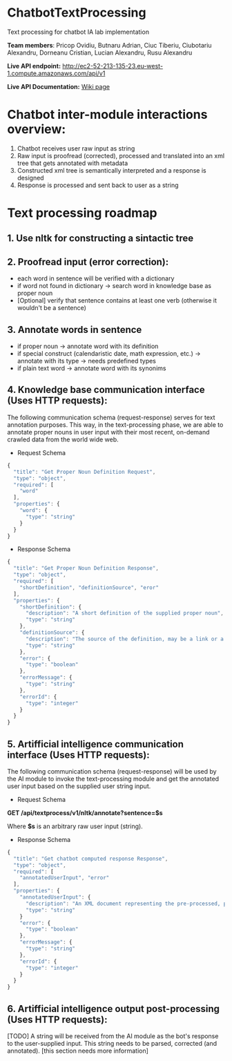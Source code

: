 # ChatbotTextProcessing
Text processing for chatbot IA lab implementation

__Team members__: Pricop Ovidiu, Butnaru Adrian, Ciuc Tiberiu, Ciubotariu Alexandru, Dorneanu Cristian, Lucian Alexandru, Rusu Alexandru

__Live API endpoint:__ http://ec2-52-213-135-23.eu-west-1.compute.amazonaws.com/api/v1

__Live API Documentation:__ [Wiki page](https://github.com/ovidiupw/ChatbotTextProcessing/wiki/ChatbotTextProcessing-API-Documentation)

# Chatbot inter-module interactions overview:
1. Chatbot receives user raw input as string
2. Raw input is proofread (corrected), processed and translated into an xml tree that gets annotated with metadata
3. Constructed xml tree is semantically interpreted and a response is designed
4. Response is processed and sent back to user as a string

# Text processing roadmap

## 1. Use __nltk__ for constructing a sintactic tree

## 2. Proofread input (error correction):
* each word in sentence will be verified with a dictionary
* if word not found in dictionary -> search word in knowledge base as proper noun
* [Optional] verify that sentence contains at least one verb (otherwise it wouldn't be a sentence)

## 3. Annotate words in sentence
* if proper noun -> annotate word with its definition
* if special construct (calendaristic date, math expression, etc.) -> annotate with its type -> needs predefined types
* if plain text word -> annotate word with its synonims

## 4. Knowledge base communication interface (Uses HTTP requests):
The following communication schema (request-response) serves for text annotation purposes. This way, in the text-processing phase, we are able to annotate proper nouns in user input with their most recent, on-demand crawled data from the world wide web.
  * Request Schema 
  ```javascript
  {
    "title": "Get Proper Noun Definition Request",
    "type": "object",
    "required": [ 
      "word"
    ],
    "properties": {
      "word": {
        "type": "string"
      }
    }
  }
  ```
  
  * Response Schema
  ```javascript
  {
    "title": "Get Proper Noun Definition Response",
    "type": "object",
    "required": [ 
      "shortDefinition", "definitionSource", "eror"
    ],
    "properties": {
      "shortDefinition": {
        "description": "A short definition of the supplied proper noun",
        "type": "string"
      },
      "definitionSource": {
        "description": "The source of the definition, may be a link or a book w. author et. al.",
        "type": "string"
      },
      "error": {
        "type": "boolean"
      },
      "errorMessage": {
        "type": "string"
      },
      "errorId": {
        "type": "integer"
      }
    }
  }
  ```

## 5. Artifficial intelligence communication interface (Uses HTTP requests):
The following communication schema (request-response) will be used by the AI module to invoke the text-processing module and get the annotated user input based on the supplied user string input.

  * Request Schema 
  
  __GET /api/textprocess/v1/nltk/annotate?sentence=$s__
  
  Where __$s__ is an arbitrary raw user input (string).
  
  * Response Schema
  ```javascript
  {
    "title": "Get chatbot computed response Response",
    "type": "object",
    "required": [ 
      "annotatedUserInput", "error"
    ],
    "properties": {
      "annotatedUserInput": {
        "description": "An XML document representing the pre-processed, proofread and annotated user raw input string",
        "type": "string"
      }
      "error": {
        "type": "boolean"
      },
      "errorMessage": {
        "type": "string"
      },
      "errorId": {
        "type": "integer"
      }
    }
  }
  ```
  
## 6. Artifficial intelligence output post-processing (Uses HTTP requests):
[TODO] A string will be received from the AI module as the bot's response to the user-supplied input. This string needs to be parsed, corrected (and annotated). [this section needs more information]
